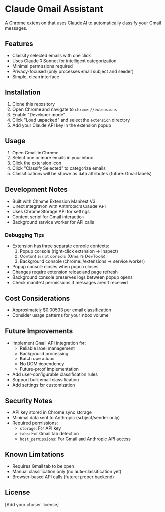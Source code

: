 # Claude Gmail Assistant

A Chrome extension that uses Claude AI to automatically classify your Gmail messages.

## Features
- Classify selected emails with one click
- Uses Claude 3 Sonnet for intelligent categorization
- Minimal permissions required
- Privacy-focused (only processes email subject and sender)
- Simple, clean interface

## Installation
1. Clone this repository
2. Open Chrome and navigate to `chrome://extensions`
3. Enable "Developer mode"
4. Click "Load unpacked" and select the `extension` directory
5. Add your Claude API key in the extension popup

## Usage
1. Open Gmail in Chrome
2. Select one or more emails in your inbox
3. Click the extension icon
4. Click "Classify Selected" to categorize emails
5. Classifications will be shown as data attributes (future: Gmail labels)

## Development Notes
- Built with Chrome Extension Manifest V3
- Direct integration with Anthropic's Claude API
- Uses Chrome Storage API for settings
- Content script for Gmail interaction
- Background service worker for API calls

### Debugging Tips
- Extension has three separate console contexts:
  1. Popup console (right-click extension -> Inspect)
  2. Content script console (Gmail's DevTools)
  3. Background console (chrome://extensions -> service worker)
- Popup console closes when popup closes
- Changes require extension reload and page refresh
- Background console preserves logs between popup opens
- Check manifest permissions if messages aren't received

## Cost Considerations
- Approximately $0.00533 per email classification
- Consider usage patterns for your inbox volume

## Future Improvements
- Implement Gmail API integration for:
  - Reliable label management
  - Background processing
  - Batch operations
  - No DOM dependency
  - Future-proof implementation
- Add user-configurable classification rules
- Support bulk email classification
- Add settings for customization

## Security Notes
- API key stored in Chrome sync storage
- Minimal data sent to Anthropic (subject/sender only)
- Required permissions:
  - `storage`: For API key
  - `tabs`: For Gmail tab detection
  - `host_permissions`: For Gmail and Anthropic API access

## Known Limitations
- Requires Gmail tab to be open
- Manual classification only (no auto-classification yet)
- Browser-based API calls (future: proper backend)

## License
[Add your chosen license]
